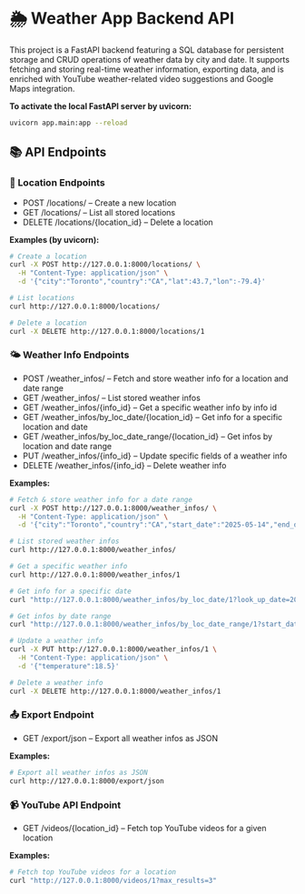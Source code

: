# 🌦️ Weather App Backend API

This project is a FastAPI backend featuring a SQL database for persistent storage and CRUD operations of weather data by city and date. It supports fetching and storing real-time weather information, exporting data, and is enriched with YouTube weather-related video suggestions and Google Maps integration.

**To activate the local FastAPI server by uvicorn:**
```bash
uvicorn app.main:app --reload
```

## 📚 API Endpoints

### 📍 Location Endpoints
- POST /locations/ – Create a new location
- GET /locations/ – List all stored locations
- DELETE /locations/{location_id} – Delete a location

**Examples (by uvicorn):**
```bash
# Create a location
curl -X POST http://127.0.0.1:8000/locations/ \
  -H "Content-Type: application/json" \
  -d '{"city":"Toronto","country":"CA","lat":43.7,"lon":-79.4}'

# List locations
curl http://127.0.0.1:8000/locations/

# Delete a location
curl -X DELETE http://127.0.0.1:8000/locations/1
```

### 🌤️ Weather Info Endpoints
- POST /weather_infos/ – Fetch and store weather info for a location and date range
- GET /weather_infos/ – List stored weather infos
- GET /weather_infos/{info_id} – Get a specific weather info by info id
- GET /weather_infos/by_loc_date/{location_id} – Get info for a specific location and date
- GET /weather_infos/by_loc_date_range/{location_id} – Get infos by location and date range
- PUT /weather_infos/{info_id} – Update specific fields of a weather info
- DELETE /weather_infos/{info_id} – Delete weather info

**Examples:**
```bash
# Fetch & store weather info for a date range
curl -X POST http://127.0.0.1:8000/weather_infos/ \
  -H "Content-Type: application/json" \
  -d '{"city":"Toronto","country":"CA","start_date":"2025-05-14","end_date":"2025-05-16"}'

# List stored weather infos
curl http://127.0.0.1:8000/weather_infos/

# Get a specific weather info
curl http://127.0.0.1:8000/weather_infos/1

# Get info for a specific date
curl "http://127.0.0.1:8000/weather_infos/by_loc_date/1?look_up_date=2025-05-14"

# Get infos by date range
curl "http://127.0.0.1:8000/weather_infos/by_loc_date_range/1?start_date=2025-05-14&end_date=2025-05-16"

# Update a weather info
curl -X PUT http://127.0.0.1:8000/weather_infos/1 \
  -H "Content-Type: application/json" \
  -d '{"temperature":18.5}'

# Delete a weather info
curl -X DELETE http://127.0.0.1:8000/weather_infos/1
```

### 📤 Export Endpoint
- GET /export/json – Export all weather infos as JSON

**Examples:**
```bash
# Export all weather infos as JSON
curl http://127.0.0.1:8000/export/json
```

### 📹 YouTube API Endpoint
- GET /videos/{location_id} – Fetch top YouTube videos for a given location

**Examples:**
```bash
# Fetch top YouTube videos for a location
curl "http://127.0.0.1:8000/videos/1?max_results=3"
```

